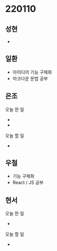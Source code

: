 # 220110

## 성현

-

## 일환

- 아이디어 기능 구체화
- 마크다운 문법 공부

## 은조

오늘 한 일

-

-

오늘 할 일

-

## 우철

- 기능 구체화
- React / JS 공부

## 현서

오늘 한 일

-

오늘 할 일

-
